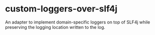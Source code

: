 # custom-loggers-over-slf4j
An adapter to implement domain-specific loggers on top of SLF4j while preserving the logging location written to the log.
